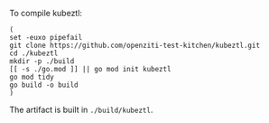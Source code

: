 To compile kubeztl:

```shell
(
set -euxo pipefail
git clone https://github.com/openziti-test-kitchen/kubeztl.git
cd ./kubeztl
mkdir -p ./build
[[ -s ./go.mod ]] || go mod init kubeztl
go mod tidy
go build -o build
)
```

The artifact is built in `./build/kubeztl`.
